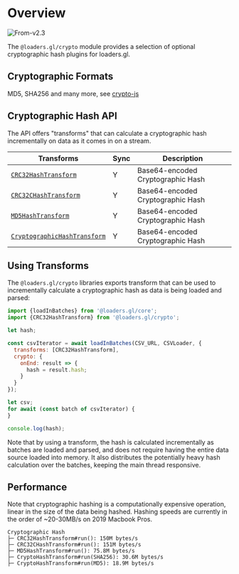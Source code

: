 # Overview

<p class="badges">
  <img src="https://img.shields.io/badge/From-v2.3-blue.svg?style=flat-square" alt="From-v2.3" /> 
</p>

The `@loaders.gl/crypto` module provides a selection of optional cryptographic hash plugins for loaders.gl.

## Cryptographic Formats

MD5, SHA256 and many more, see [crypto-js](https://github.com/brix/crypto-js)

## Cryptographic Hash API

The API offers "transforms" that can calculate a cryptographic hash incrementally on data as it comes in on a stream.

| Transforms                                                                              | Sync | Description                       |
| --------------------------------------------------------------------------------------- | ---- | --------------------------------- |
| [`CRC32HashTransform`](modules/crypto/docs/api-reference/crc32-hash-transform)          | Y    | Base64-encoded Cryptographic Hash |
| [`CRC32CHashTransform`](modules/crypto/docs/api-reference/crc32c-hash-transform)        | Y    | Base64-encoded Cryptographic Hash |
| [`MD5HashTransform`](modules/crypto/docs/api-reference/md5-hash-transform)              | Y    | Base64-encoded Cryptographic Hash |
| [`CryptographicHashTransform`](modules/crypto/docs/api-reference/crypto-hash-transform) | Y    | Base64-encoded Cryptographic Hash |

## Using Transforms

The `@loaders.gl/crypto` libraries exports transform that can be used to incrementally calculate a cryptographic hash as data is being loaded and parsed:

```js
import {loadInBatches} from '@loaders.gl/core';
import {CRC32HashTransform} from '@loaders.gl/crypto';

let hash;

const csvIterator = await loadInBatches(CSV_URL, CSVLoader, {
  transforms: [CRC32HashTransform],
  crypto: {
    onEnd: result => {
      hash = result.hash;
    }
  }
});

let csv;
for await (const batch of csvIterator) {
}

console.log(hash);
```

Note that by using a transform, the hash is calculated incrementally as batches are loaded and parsed, and does not require having the entire data source loaded into memory. It also distributes the potentially heavy hash calculation over the batches, keeping the main thread responsive.

## Performance

Note that cryptographic hashing is a computationally expensive operation, linear in the size of the data being hashed. Hashing speeds are currently in the order of ~20-30MB/s on 2019 Macbook Pros.

```
Cryptographic Hash
├─ CRC32HashTransform#run(): 150M bytes/s
├─ CRC32CHashTransform#run(): 151M bytes/s
├─ MD5HashTransform#run(): 75.8M bytes/s
├─ CryptoHashTransform#run(SHA256): 30.6M bytes/s
├─ CryptoHashTransform#run(MD5): 18.9M bytes/s
```
